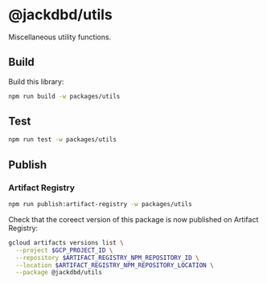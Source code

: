 # @jackdbd/utils

Miscellaneous utility functions.

## Build

Build this library:

```sh
npm run build -w packages/utils
```

## Test

```sh
npm run test -w packages/utils
```

## Publish

### Artifact Registry

```sh
npm run publish:artifact-registry -w packages/utils
```

Check that the coreect version of this package is now published on Artifact Registry:

```sh
gcloud artifacts versions list \
  --project $GCP_PROJECT_ID \
  --repository $ARTIFACT_REGISTRY_NPM_REPOSITORY_ID \
  --location $ARTIFACT_REGISTRY_NPM_REPOSITORY_LOCATION \
  --package @jackdbd/utils
```
